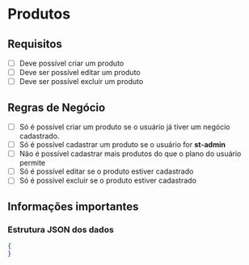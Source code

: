# Produtos

## Requisitos

- [ ] Deve possível criar um produto
- [ ] Deve ser possível editar um produto
- [ ] Deve ser possível excluir um produto

## Regras de Negócio

- [ ] Só é possível criar um produto se o usuário já tiver um negócio cadastrado.
- [ ] Só é possível cadastrar um produto se o usuário for **st-admin**
- [ ] Não é possível cadastrar mais produtos do que o plano do usuário permite
- [ ] Só é possível editar se o produto estiver cadastrado
- [ ] Só é possível excluir se o produto estiver cadastrado

## Informações importantes

### Estrutura JSON dos dados

```Json
{
}
```

